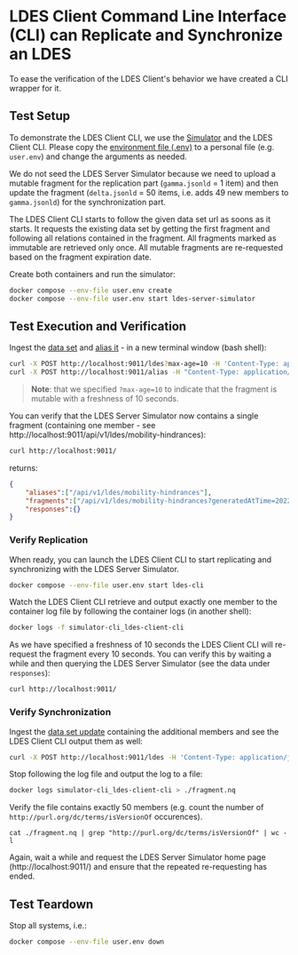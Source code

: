 # LDES Client Command Line Interface (CLI) can Replicate and Synchronize an LDES
To ease the verification of the LDES Client's behavior we have created a CLI wrapper for it.

## Test Setup
To demonstrate the LDES Client CLI, we use the [Simulator](../../ldes-server-simulator/README.md) and the LDES Client CLI. Please copy the [environment file (.env)](./.env) to a personal file (e.g. `user.env`) and change the arguments as needed.

We do not seed the LDES Server Simulator because we need to upload a mutable fragment for the replication part (`gamma.jsonld` = 1 item) and then update the fragment (`delta.jsonld` = 50 items, i.e. adds 49 new members to `gamma.jsonld`) for the synchronization part.

The LDES Client CLI starts to follow the given data set url as soons as it starts. It requests the existing data set by getting the first fragment and following all relations contained in the fragment. All fragments marked as immutable are retrieved only once. All mutable fragments are re-requested based on the fragment expiration date.

Create both containers and run the simulator:
```bash
docker compose --env-file user.env create
docker compose --env-file user.env start ldes-server-simulator
```

## Test Execution and Verification
Ingest the [data set](./data/gamma.jsonld) and [alias it](./create-alias.json) - in a new terminal window (bash shell):
```bash
curl -X POST http://localhost:9011/ldes?max-age=10 -H 'Content-Type: application/json-ld' -d '@data/gamma.jsonld'
curl -X POST http://localhost:9011/alias -H "Content-Type: application/json" -d '@create-alias.json'
```
> **Note**: that we specified `?max-age=10` to indicate that the fragment is mutable with a freshness of 10 seconds.

You can verify that the LDES Server Simulator now contains a single fragment (containing one member - see http://localhost:9011/api/v1/ldes/mobility-hindrances):
```bash
curl http://localhost:9011/
```
returns:
```json
{
    "aliases":["/api/v1/ldes/mobility-hindrances"],
    "fragments":["/api/v1/ldes/mobility-hindrances?generatedAtTime=2022-06-03T07:58:29.2Z"],
    "responses":{}
}
```

### Verify Replication
When ready, you can launch the LDES Client CLI to start replicating and synchronizing with the LDES Server Simulator.
```bash
docker compose --env-file user.env start ldes-cli
```

Watch the LDES Client CLI retrieve and output exactly one member to the container log file by following the container logs (in another shell):
```bash
docker logs -f simulator-cli_ldes-client-cli
```

As we have specified a freshness of 10 seconds the LDES Client CLI will re-request the fragment every 10 seconds. You can verify this by waiting a while and then querying the LDES Server Simulator (see the data under `responses`):
```bash
curl http://localhost:9011/
```

### Verify Synchronization
Ingest the [data set update](./data/delta.jsonld) containing the additional members and see the LDES Client CLI output them as well:
```bash
curl -X POST http://localhost:9011/ldes -H 'Content-Type: application/json-ld' -d '@data/delta.jsonld'
```

Stop following the log file and output the log to a file:
```bash
docker logs simulator-cli_ldes-client-cli > ./fragment.nq
```

Verify the file contains exactly 50 members (e.g. count the number of `http://purl.org/dc/terms/isVersionOf` occurences).
```
cat ./fragment.nq | grep "http://purl.org/dc/terms/isVersionOf" | wc -l
```

Again, wait a while and request the LDES Server Simulator home page (http://localhost:9011/) and ensure that the repeated re-requesting has ended.

## Test Teardown
Stop all systems, i.e.:
```bash
docker compose --env-file user.env down
```
